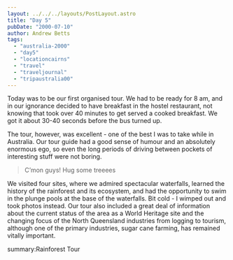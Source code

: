 ```yaml
---
layout: ../../../layouts/PostLayout.astro
title: "Day 5"
pubDate: "2000-07-10"
author: Andrew Betts
tags: 
  - "australia-2000"
  - "day5"
  - "locationcairns"
  - "travel"
  - "traveljournal"
  - "tripaustralia00"
---
```


Today was to be our first organised tour. We had to be ready for 8 am, and in our ignorance decided to have breakfast in the hostel restaurant, not knowing that took over 40 minutes to get served a cooked breakfast. We got it about 30-40 seconds before the bus turned up.

The tour, however, was excellent - one of the best I was to take while in Australia. Our tour guide had a good sense of humour and an absolutely enormous ego, so even the long periods of driving between pockets of interesting stuff were not boring.

> C’mon guys! Hug some treeees

We visited four sites, where we admired spectacular waterfalls, learned the history of the rainforest and its ecosystem, and had the opportunity to swim in the plunge pools at the base of the waterfalls. Bit cold - I wimped out and took photos instead. Our tour also included a great deal of information about the current status of the area as a World Heritage site and the changing focus of the North Queensland industries from logging to tourism, although one of the primary industries, sugar cane farming, has remained vitally important.

summary:Rainforest Tour
